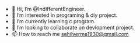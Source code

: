 - 👋 Hi, I’m @IndifferentEngineer.
- 👀 I’m interested in programing & diy project.
- 🌱 I’m currently learning c program.
- 💞️ I’m looking to collaborate on devlopment project.
- 📫 How to reach me sahilverma1930@gmail.com

<!---
IndifferentEngineer/IndifferentEngineer is a ✨ special ✨ repository because its `README.md` (this file) appears on your GitHub profile.
You can click the Preview link to take a look at your changes.
--->
